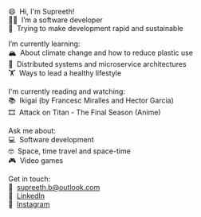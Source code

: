 😄&nbsp; Hi, I'm Supreeth!  
👨‍💻&nbsp; I’m a software developer  
🌈&nbsp;  Trying to make development rapid and sustainable  
  
I’m currently learning:  
🏔️&nbsp;  About climate change and how to reduce plastic use   
🚀&nbsp;  Distributed systems and microservice architectures  
🏋️&nbsp;  Ways to lead a healthy lifestyle  

I'm currently reading and watching:  
📚&nbsp;  Ikigai (by Francesc Miralles and Hector Garcia)  
🎞️&nbsp;  Attack on Titan - The Final Season (Anime)  

Ask me about:  
💻&nbsp;  Software development  
🤓&nbsp;  Space, time travel and space-time  
🎮&nbsp;  Video games  
  
Get in touch:  
💌&nbsp;  supreeth.b@outlook.com    
💼&nbsp;  [LinkedIn](https://www.linkedin.com/in/supreeth-b/)    
📸&nbsp;  [Instagram](https://www.instagram.com/iam.supreeth/)    
